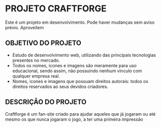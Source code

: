 # PROJETO CRAFTFORGE
 Este é um projeto em desenvolvimento. Pode haver mudanças sem aviso prévio. Aproveitem

## OBJETIVO DO PROJETO

- Estudo de desenvolvimento web, utilizando das principais tecnologias presentes no mercado.
- Todos os nomes, icones e imagens são meramente para uso educacional, sendo assim, não possuindo nenhum vinculo com qualquer empresa real.
- Nomes, icones e imagens que possuam direitos autorais: todos os direitos reservados ao seus devidos criadores.

## DESCRIÇÃO DO PROJETO

Craftforge é um fan-site criado para ajudar aqueles que já jogaram ou até mesmo os que nunca jogaram o jogo, a ter uma primeira impressão

